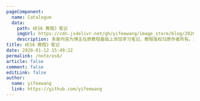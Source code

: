 ```yaml
---
pageComponent:
  name: Catalogue
  data:
    path: 《ES6 教程》笔记
    imgUrl: https://cdn.jsdelivr.net/gh/yifeewang/image_store/blog/20200112160453.png
    description: 本章内容为博主在原教程基础上添加学习笔记，教程版权归原作者所有。来源：<a href='https://es6.ruanyifeng.com/' target='_blank'>ES6教程</a>
title: 《ES6 教程》笔记
date: 2020-01-12 15:49:22
permalink: /note/es6/
article: false
comment: false
editLink: false
author:
  name: yifeewang
  link: https://github.com/yifeewang
---
```

